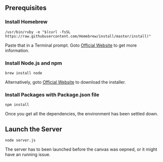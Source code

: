 ## Prerequisites

### Install Homebrew

```
/usr/bin/ruby -e "$(curl -fsSL https://raw.githubusercontent.com/Homebrew/install/master/install)"
```

Paste that in a Terminal prompt. Goto [Official Website](https://brew.sh/) to get more information.

### Install Node.js and npm

```
brew install node
```

Alternatively, goto [Official Website](https://nodejs.org/en/download/) to download the installer.

### Install Packages with Package.json file

```
npm install
```

Once you get all the dependencies, the environment has been settled down.

## Launch the Server

```
node server.js
```

The server has to been launched before the canvas was oepned, or it might have an running issue.
